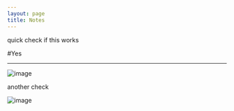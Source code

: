 ```yaml
---
layout: page
title: Notes
---
```


quick check if this works

#Yes

----

![image](https://drive.google.com/file/d/0BwamuRvBJkxEejhvcFZJeWR2ei1CYk5FX0JpX0xXMnRYX3B3/view?usp=sharing)

another check

![image](https://lh3.googleusercontent.com/MIjpaV8t0FdRbtfvrOvA39SnIjZC5m0p3nnI33Chpdk=w276-h207-p-no)



